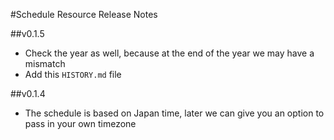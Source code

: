 #Schedule Resource Release Notes

##v0.1.5
 * Check the year as well, because at the end of the year we may have a mismatch
 * Add this `HISTORY.md` file

##v0.1.4
 * The schedule is based on Japan time, later we can give you an option to pass in your own timezone
